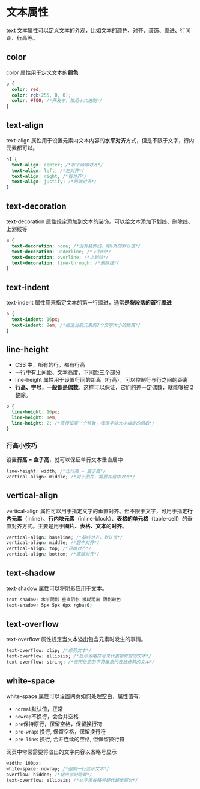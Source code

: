 # 文本属性

text 文本属性可以定义文本的外观，比如文本的颜色、对齐、装饰、缩进、行间距、行高等。

## color

color 属性用于定义文本的**颜色**

```css
p {
  color: red;
  color: rgb(255, 0, 0);
  color: #f00; /*开发中，常用十六进制*/
}
```

## text-align

text-align 属性用于设置元素内文本内容的**水平对齐**方式，但是不限于文字，行内元素都可以。

```css
h1 {
  text-align: center; /*水平两端对齐*/
  text-align: left; /*左对齐*/
  text-align: right; /*右对齐*/
  text-align: justify; /*两端对齐*/
}
```

## text-decoration

text-decoration 属性规定添加到文本的装饰。可以给文本添加下划线、删除线、上划线等

```css
a {
  text-decoration: none; /*没有装饰线，除a外的默认值*/
  text-decoration: underline; /*下划线*/
  text-decoration: overline; /*上划线*/
  text-decoration: line-through; /*删除线*/
}
```

## text-indent

text-indent 属性用来指定文本的第一行缩进，通常**是将段落的首行缩进**

```css
p {
  text-indent: 16px;
  text-indent: 2em; /*缩进当前元素的2个文字大小的距离*/
}
```

## line-height

- CSS 中，所有的行，都有行高
- 一行中有上间距、文本高度、下间距三个部分
- line-height 属性用于设置行间的距离（行高），可以控制行与行之间的距离
- **行高、字号，一般都是偶数**。这样可以保证，它们的差一定偶数，就能够被 2 整除。

```css
p {
  line-height: 16px;
  line-height: 1em;
  line-height: 2; /*直接设置一个整数，表示字体大小指定的倍数*/
}
```

### 行高小技巧

设置**行高 = 盒子高**，就可以保证单行文本垂直居中

```css
line-height: width; /*让行高 = 盒子高*/
vertical-align: middle; /*对于图片，需要加居中对齐*/
```

## vertical-align

vertical-align 属性可以用于指定文字的垂直对齐。但不限于文字，可用于指定**行内元素**（inline）、**行内块元素**（inline-block）、**表格的单元格**（table-cell）的垂直对齐方式。主要是用于**图片、表格、文本**的**对齐**。

```css
vertical-align: baseline; /*基线对齐，默认值*/
vertical-align: middle; /*居中对齐*/
vertical-align: top; /*顶端对齐*/
vertical-align: bottom; /*底端对齐*/
```

## text-shadow

text-shadow 属性可以将阴影应用于文本。

```css
text-shadow: 水平阴影 垂直阴影 模糊距离 阴影颜色
text-shadow: 5px 5px 6px rgba(0)
```

## text-overflow

text-overflow 属性规定当文本溢出包含元素时发生的事情。

```css
text-overflow: clip; /*修剪文本*/
text-overflow: ellipsis; /*显示省略符号来代表被修剪的文本*/
text-overflow: string; /*使用给定的字符串来代表被修剪的文本*/
```

## white-space

white-space 属性可以设置网页如何处理空白，属性值有:

- `normal`默认值，正常
- `nowrap`不换行，会合并空格
- `pre`保持原行，保留空格，保留换行符
- `pre-wrap`: 换行, 保留空格，保留换行符
- `pre-line`: 换行, 合并连续的空格, 但保留换行符

网页中常常需要将溢出的文字内容以省略号显示

```css
width: 100px;
white-space: nowrap; /*强制一行显示文本*/
overflow: hidden; /*超出部分隐藏*/
text-overflow: ellipsis; /*文字用省略号替代超出部分*/
```

